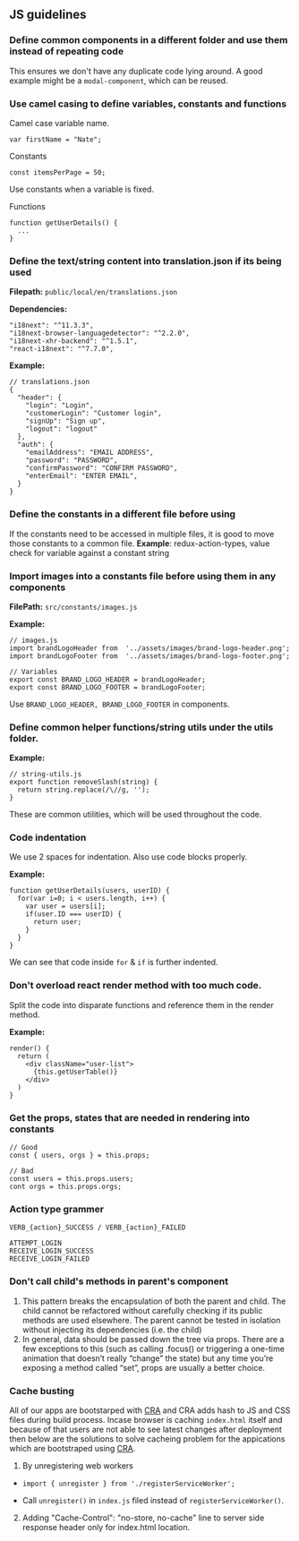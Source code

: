 ## JS guidelines

### Define common components in a different folder and use them instead of repeating code

This ensures we don't have any duplicate code lying around. A good example might be a `modal-component`, which can be reused.

### Use camel casing to define variables, constants and functions

Camel case variable name.
```
var firstName = "Nate";
```

Constants
```
const itemsPerPage = 50;
```

Use constants when a variable is fixed.

Functions
```
function getUserDetails() {
  ...
}
```

### Define the text/string content into translation.json if its being used

**Filepath:** `public/local/en/translations.json`

**Dependencies:**
```
"i18next": "^11.3.3",
"i18next-browser-languagedetector": "^2.2.0",
"i18next-xhr-backend": "^1.5.1",
"react-i18next": "^7.7.0",
```

**Example:**
```
// translations.json
{
  "header": {
    "login": "Login",
    "customerLogin": "Customer login",
    "signUp": "Sign up",
    "logout": "logout"
  },
  "auth": {
    "emailAddress": "EMAIL ADDRESS",
    "password": "PASSWORD",
    "confirmPassword": "CONFIRM PASSWORD",
    "enterEmail": "ENTER EMAIL",
  }
}
```

### Define the constants in a different file before using 

If the constants need to be accessed in multiple files, it is good to move those constants to a common file.
**Example**: redux-action-types, value check for variable against a constant string


### Import images into a constants file before using them in any components

**FilePath:** `src/constants/images.js`

**Example:**
```
// images.js
import brandLogoHeader from  '../assets/images/brand-logo-header.png';
import brandLogoFooter from  '../assets/images/brand-logo-footer.png';

// Variables
export const BRAND_LOGO_HEADER = brandLogoHeader;
export const BRAND_LOGO_FOOTER = brandLogoFooter;
```

Use `BRAND_LOGO_HEADER, BRAND_LOGO_FOOTER` in components.

### Define common helper functions/string utils under the utils folder.

**Example:**
```
// string-utils.js
export function removeSlash(string) {
  return string.replace(/\//g, '');
}
```

These are common utilities, which will be used throughout the code.

### Code indentation

We use 2 spaces for indentation. Also use code blocks properly.

**Example:**
```
function getUserDetails(users, userID) {
  for(var i=0; i < users.length, i++) {
    var user = users[i];
    if(user.ID === userID) {
      return user;
    }
  }
}
```

We can see that code inside `for` & `if` is further indented.

### Don't overload react render method with too much code.

Split the code into disparate functions and reference them in the render method.

**Example:**
```
render() {
  return (
    <div className="user-list">
      {this.getUserTable()}
    </div>
  )
}
```

### Get the props, states that are needed in rendering into constants

```
// Good
const { users, orgs } = this.props;

// Bad
const users = this.props.users;
cont orgs = this.props.orgs;
```

### Action type grammer

`VERB_{action}_SUCCESS / VERB_{action}_FAILED`

```
ATTEMPT_LOGIN
RECEIVE_LOGIN_SUCCESS
RECEIVE_LOGIN_FAILED
```
### Don't call child's methods in parent's component

1. This pattern breaks the encapsulation of both the parent and child. The child cannot be refactored without carefully checking if its public methods are used elsewhere. The parent cannot be tested in isolation without injecting its dependencies (i.e. the child)
2. In general, data should be passed down the tree via props. There are a few exceptions to this (such as calling .focus() or triggering a one-time animation that doesn’t really “change” the state) but any time you’re exposing a method called “set”, props are usually a better choice. 

### Cache busting 

All of our apps are bootstarped with [CRA](https://facebook.github.io/create-react-app) and CRA adds hash to JS and CSS files during build process. Incase browser is caching `index.html` itself and because of that users are not able to see latest changes after deployment then below are the solutions to solve cacheing problem for the appications which are bootstraped using [CRA](https://facebook.github.io/create-react-app).

1. By unregistering web workers

* `import { unregister } from './registerServiceWorker';`

* Call `unregister()` in `index.js` filed instead of `registerServiceWorker()`.

2. Adding "Cache-Control": "no-store, no-cache" line to server side response header only for index.html location.
